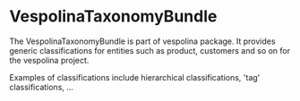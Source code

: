 VespolinaTaxonomyBundle
======================

The VespolinaTaxonomyBundle is part of vespolina package.
It provides generic classifications for entities such as product, customers and so on for the vespolina project.

Examples of classifications include hierarchical classifications, 'tag' classifications, ...
